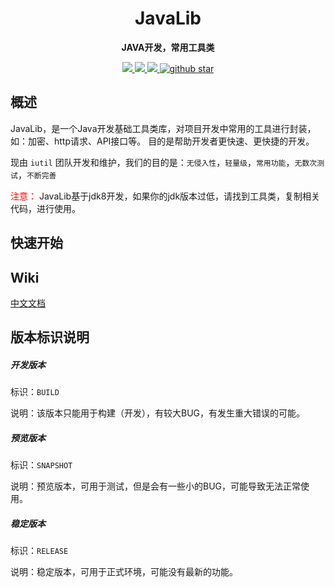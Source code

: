 
<h1 align="center">
    JavaLib
</h1>

<p align="center">
	<strong>JAVA开发，常用工具类</strong>
</p>

<p align="center">
    <a target="_blank" href="https://jitpack.io/#fengwenyi/JavaLib">
		<img src="https://jitpack.io/v/fengwenyi/JavaLib.svg" ></img>
	</a>
	<a target="_blank" href="https://www.apache.org/licenses/LICENSE-2.0.html">
		<img src="https://img.shields.io/:license-apache-blue.svg" ></img>
	</a>
	<a target="_blank" href="https://www.oracle.com/technetwork/java/javase/downloads/index.html">
		<img src="https://img.shields.io/badge/JDK-1.8+-green.svg" ></img>
	</a>
	<a target="_blank" href='https://github.com/fengwenyi/JavaLib'>
		<img src="https://img.shields.io/github/stars/fengwenyi/JavaLib.svg?style=social" alt="github star"></img>
	</a>
</p>

## 概述

JavaLib，是一个Java开发基础工具类库，对项目开发中常用的工具进行封装，如：加密、http请求、API接口等。
目的是帮助开发者更快速、更快捷的开发。

现由 `iutil` 团队开发和维护，我们的目的是：`无侵入性`，`轻量级`，`常用功能`，`无数次测试`，`不断完善`


<span style="color:red">注意：</span> JavaLib基于jdk8开发，如果你的jdk版本过低，请找到工具类，复制相关代码，进行使用。

## 快速开始

## Wiki

[中文文档](https://github.com/fengwenyi/JavaLib/wiki)

## 版本标识说明

##### 开发版本

标识：`BUILD`

说明：该版本只能用于构建（开发），有较大BUG，有发生重大错误的可能。

##### 预览版本

标识：`SNAPSHOT`

说明：预览版本，可用于测试，但是会有一些小的BUG，可能导致无法正常使用。

##### 稳定版本

标识：`RELEASE`

说明：稳定版本，可用于正式环境，可能没有最新的功能。